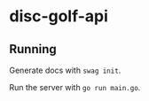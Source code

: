 # disc-golf-api

## Running

Generate docs with `swag init`.

Run the server with `go run main.go`.
